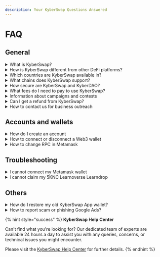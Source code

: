 ```yaml
---
description: Your KyberSwap Questions Answered
---
```


# FAQ

## General

<details>

<summary>What is KyberSwap?</summary>

KyberSwap is both a multi-chain DEX aggregator and a liquidity source with capital-efficient liquidity pools that earns fees for liquidity providers. KyberSwap is the best place to trade and earn on networks such as Ethereum, Polygon, Binance Smart Chain (BSC), Avalanche, and Fantom since you can get the best rates for your token swaps and earn more with your token assets.\
\
You can visit our [Introduction to KyberSwap](../../) page for more details.

</details>

<details>

<summary>How is KyberSwap different from other DeFi platforms?</summary>

KyberSwap is DeFi's first multi-chain [Dynamic Automated Market Maker](broken-reference/) (DMM) that is also a liquidity aggregator that optimizes returns for liquidity providers. KyberSwap differs from other DeFi platforms in the following ways:

* [Amplified Classic AMM pools with dynamic fees](broken-reference/)
* [Auto-compounding concentrated liquidity positions](../../reference/legacy/kyberswap-elastic/)
* [Optimized trade routing across DEXs and aggregators on multiple chains](../../kyberswap-solutions/kyberswap-aggregator/)
* [Surfacing valuable on/off-chain token data for data-driven trades](../../reference/legacy/kyberai/)

For the full KyberSwap Solution suite, please refer to [Our Solutions](../../#our-solutions).

</details>

<details>

<summary>Which countries are KyberSwap available in?</summary>

[KyberSwap.com](http://kyberswap.com/) is available to use in most countries except where prohibited by prevailing laws. Examples of excluded jurisdictions for KyberSwap services are North Korea, Myanmar, Russian Federation, Syria, Yemen, Zimbabwe, Cuba, Iran, and Palestine.

For detailed information on the terms and conditions that may apply, please read our [Terms of Use](https://kyberswap.com/files/Kyber%20-%20Terms%20of%20Service%20-%201%20August%202023.pdf). Ensuring that the use of KyberSwap is in compliance with applicable laws and regulations in a specific country is the responsibility of our users.

</details>

<details>

<summary>What chains does KyberSwap support?</summary>

Please refer to [Supported Exchanges And Networks](../supported-exchanges-and-networks.md) for the full list of chains which are supported by KyberSwap.

</details>

<details>

<summary>How secure are KyberSwap and KyberDAO?</summary>

Kyber Network highly values the security of the KyberSwap protocol and the KyberDAO governance platform.

KyberSwap is fully non-custodial and our users’ funds are not held by KyberSwap. In addition, KyberSwap, KyberDAO, and their associated smart contracts have been audited by reputable audit teams in the blockchain industry, such as [Chainsecurity](https://chainsecurity.com/) and [Hacken](https://hacken.io/).

You can find links to their security audit reports [here](../../security/audits.md).

</details>

<details>

<summary>What fees do I need to pay to use KyberSwap?</summary>

**Network Fees**

KyberSwap is a fully onchain service. Everyone who creates transactions on the blockchain will need to pay network fees associated with their transactions. These fees vary depending on

1. The network being used
2. Network congestion at the time
3. Complexity of the smart contract transaction being executed

**Trading Fees**

KyberSwap does not charge fees to users using the protocol to swap tokens. However Liquidity Providers are allowed to set fees on their liquidity pools and traders who choose to use these pools to perform swaps will need to pay trading fees to the LP, along with any associated network fees.

It should be noted that of these Trading Fees collected by LPs, [10% goes to KyberSwap’s governance DAO](../../governance/kyberdao/fees-to-kyberdao.md), KyberDAO.

</details>

<details>

<summary>Information about campaigns and contests</summary>

We host trading campaigns and contests from time to time via our community channels. These give users a chance to earn various rewards for participation. To stay up to date with current and future campaigns, please join our Discord server and monitor the [#announcements channel](https://discord.com/channels/608934314960224276/684611297526153226).

</details>

<details>

<summary>Can I get a refund from KyberSwap?</summary>

KyberSwap is a decentralized platform and does not hold our users’ funds in custody. By using [KyberSwap.com](http://kyberswap.com/), **users assume all responsibility for any loss of funds.** Blockchain transactions are permanent, therefore users cannot be refunded for failed transactions, gas costs, or loss due to market dynamics (i.e. slippage, price impact, front-running, internal commissions, impermanent loss, or external theft).

</details>

<details>

<summary>How to contact us for business outreach</summary>

**Partnerships**

We are always open to build relationships with others in the DeFi space. If you represent a project and would like to get in touch with us about a potential partnership, please send us a proposal via [this google form](https://docs.google.com/forms/d/e/1FAIpQLScPRN6NSBQ2LsPTyseVlS92PX9i-Wq2O13qhHV-Z\_Ub3BgzqA/viewform).

**Marketing Proposal**

If you have a marketing opportunity you would like to share with us, please post the details in the [#marketing-proposal channel on our Discord server](https://discord.com/channels/608934314960224276/1031237120943194182). A member of our marketing team will be in touch if we deem the proposal a fit.

</details>

## Accounts and wallets

<details>

<summary>How do I create an account</summary>

As a decentralized platform, KyberSwap does not offer users “accounts” in the traditional sense. We do not store your private data and all transactions on our platform take place through the use of [Web3 wallets](../foundational-topics/decentralized-technologies/wallets.md).

Connecting your Web3 wallet to the KyberSwap platform will enable you to use the full suite of KyberSwap's onchain features. For more information on how to connect your wallet to KyberSwap, please refer to [this article](../../kyberswap-solutions/kyberswap-interface/user-guides/connect-your-wallet.md).

</details>

<details>

<summary>How to connect or disconnect a Web3 wallet</summary>

Please refer to [Connect Your Wallet](../../kyberswap-solutions/kyberswap-interface/user-guides/connect-your-wallet.md) for a step-by-step guide on connecting your Web3 wallet with KyberSwap. You can also visit [Wallets](../foundational-topics/decentralized-technologies/wallets.md) to learn more about Web3 wallets and their implementation.

</details>

<details>

<summary>How to change RPC in Metamask</summary>

If you are facing any transaction delays or if data is taking too long to load on KyberSwap, it could be due to congestion on the blockchain network that you are using. Since some Remote Procedure Call (RPC) endpoints may be more congested than others at a given time, so changing the RPC endpoint URL that your web3 wallet uses to connect to the network may sometimes give a better experience.

In this guide, we will show you how to specify an alternate RPC endpoint for **Metamask** to connect to the **Polygon network.**

**Step 1**: Open your Metamask wallet and click on “My accounts” (the circular button at the top right of the window) and then click on “Settings”.

<img src="https://support.kyberswap.com/hc/article_attachments/14435445235865" alt="001a_MyAccountsCircularButton.png" data-size="original"><img src="https://support.kyberswap.com/hc/article_attachments/14435414408857" alt="001b_Settings.png" data-size="original">

**Step 2**: Go to Networks and click the “Add Network” button.

<img src="https://support.kyberswap.com/hc/article_attachments/14435414474905" alt="002a_Networks.png" data-size="original"><img src="https://support.kyberswap.com/hc/article_attachments/14435445381913" alt="002c_AddNetworkButton.png" data-size="original">

This will open up a browser tab with more Metamask Settings.

**Step 3**: Click “Add a network manually” to proceed.

<img src="https://support.kyberswap.com/hc/article_attachments/14435414534169" alt="003a_BrowserTab.png" data-size="original">

**Step 4**: On the screen that appears, specify the new network. For the purposes of this guide we are going to specify an alternate Polygon Mainnet connection setting named “Polygon Mainnet 2”.

Under “New RPC URL” change the URL to the RPC URL that you would like to use. (For a list of public RPC URLs and private RPC providers on the Polygon network, please refer to [Polygon’s wiki](https://wiki.polygon.technology/docs/develop/network-details/endpoints/).) For this example we’re using [`https://polygon-rpc.com`](https://polygon-rpc.com/)

Click the “Save” button when you are done.

<img src="https://support.kyberswap.com/hc/article_attachments/14435445460249" alt="003b_AddNetworkManually.png" data-size="original">

The newly defined network that uses the new RPC should now appear in your Networks list.

<img src="https://support.kyberswap.com/hc/article_attachments/14435445464217" alt="003c_NewNetworkAppears.png" data-size="original">

</details>

## Troubleshooting

<details>

<summary>I cannot connect my Metamask wallet</summary>

Metamask is one of the most popular web3 wallets among KyberSwap users, so it can be surprising to find that Metamask sometimes cannot be selected to use with [KyberSwap.com](http://kyberswap.com/): the “Connect” button either does nothing or the Metamask option is simply greyed out and unselectable on the “Connect your Wallet” screen. This is not intended behavior.

<img src="https://support.kyberswap.com/hc/article_attachments/14344808346777" alt="MetaMaskUnselectable.png" data-size="original">

There are a couple of things you can try to resolve this.

1. Ensure that the Metamask extension is installed on your browser.
2. Ensure that your Metamask wallet is unlocked with your password. Your wallet extension may also be waiting for confirmation from you to connect to KyberSwap.
3. If you have either or both **Trust Wallet** and/or **Coin98** wallet extensions installed, go into their extension settings and disable the options making them the default wallet. These wallet extensions have been known to set themselves as the default wallet, overriding other wallets like Metamask.

If these steps do not solve the problem, please take screenshots of what you’re seeing and contact [Support](https://support.kyberswap.com/hc/en-us/requests/new).

</details>

<details>

<summary>I cannot claim my 5KNC Learnoverse Learndrop</summary>

Regarding the [KyberSwap Learndrop that started on 4 Jan 2023](https://www.bitdegree.org/course/kyberswap-exploring-the-evolution-of-dexs), disbursement of these rewards is managed by BitDegree Learnoverse. They perform a batch disbursement of rewards to all eligible users once per day. Please allow them some time after you've completed the tasks to properly distribute the rewards.\
\
If you believe your drop to be missing or late, please contact Learnoverse ([hello@learnoverse.com](mailto:hello@learnoverse.com)) and tell them your Learnoverse account email, wallet address, and phone number.

</details>

## Others

<details>

<summary>How do I restore my old KyberSwap App wallet?</summary>

KyberSwap used to have an app with a web3 wallet, but support for that app was discontinued as of 30 June 2021. The app is now obsolete.

<img src="https://support.kyberswap.com/hc/article_attachments/14394340012057" alt="KyberSwapAppObsolete.png" data-size="original">

If you still have this app installed on your device, you will find that it is no longer possible to send funds using the app. However, as is the case with any web3 wallet, you can simply restore the wallet to a different web3 wallet client (e.g. Metamask) using the KyberSwap app wallet’s backup secret. To avoid permanent loss of funds, we recommend that you endeavor to do this as soon as possible.

To find your backup secret, simply follow the following steps in the app.

**Step 1**: Tap on Settings > Manage Wallets

**Step 2**: Tap on the wallet you would like to back up

**Step 3**: Tap Edit > Show Backup Phrase

**Step 4**: When prompted, enter your app Passcode

**Step 5**: Tap “Choose your backup method” > Continue

If your wallet was imported, the app will provides two backup methods: Keystore & Private Key.

If your wallet was created in the KyberSwap app, the app will provide three backup methods: Keystore, Private Key, or 12-word Seed phrase.

Once you have obtained your secret, **keep it safe and do not share it with anyone else**. Use the secret to restore your wallet to an up-to-date web3 wallet client and you will once again have access to your funds.

</details>

<details>

<summary>How to report scam or phishing Google Ads?</summary>

It’s common for scammers and bad actors to buy ads to promote their phishing websites to impersonate reputable exchanges like [KyberSwap.com](http://kyberswap.com/) in an effort to steal your hard-earned crypto.

<img src="https://support.kyberswap.com/hc/article_attachments/14606972086041" alt="000_LookAtTheScams.png" data-size="original">

Other than their sketchy URLs, these websites greatly resemble [KyberSwap.com](http://kyberswap.com/), but if you connect your wallet to their dubious smart contracts you might lose all your crypto. Please be vigilant and always check the URL to ensure that you are trading on the legitimate [KyberSwap.com](http://kyberswap.com/).

If you would like to help us keep our community safe, you can contribute by reporting these scam ads to Google by following these steps:

**Step 1**: Click on the triangle next to the scam ad. This will open the My Ad Center screen.

<img src="https://support.kyberswap.com/hc/article_attachments/14606973852441" alt="001a_Dropdownbutton.png" data-size="original">

**Step 2**: Click on “Report ad”.

<img src="https://support.kyberswap.com/hc/article_attachments/14607002049689" alt="002_MyAdCentre.png" data-size="original">

**Step 3**: Select the reason “An ad violates Google Ads policies”

<img src="https://support.kyberswap.com/hc/article_attachments/14607002209945" alt="003_ViolatesAdPolicies.png" data-size="original">

**Step 4**: Select the reason “It’s misleading or a scam” and provide additional details, e.g. “This is an ad for a phishing website that is impersonating [KyberSwap.com](http://kyberswap.com/), a reputable cryptocurrency decentralized exchange.” Click the “Submit” button to submit your report.

<img src="https://support.kyberswap.com/hc/article_attachments/14607024442521" alt="004_ReasonSubmit.png" data-size="original">

</details>

{% hint style="success" %}
**KyberSwap Help Center**

Can't find what you're looking for? Our dedicated team of experts are available 24 hours a day to assist you with any queries, concerns, or technical issues you might encounter.

Please visit the [KyberSwap Help Center](https://discord.com/channels/608934314960224276/1192426056183972010) for further details.
{% endhint %}

